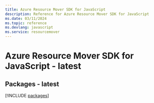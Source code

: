```yaml
---
title: Azure Resource Mover SDK for JavaScript
description: Reference for Azure Resource Mover SDK for JavaScript
ms.date: 03/11/2024
ms.topic: reference
ms.devlang: javascript
ms.service: resourcemover
---
```

# Azure Resource Mover SDK for JavaScript - latest
## Packages - latest
[!INCLUDE [packages](resource-mover-index.md)]